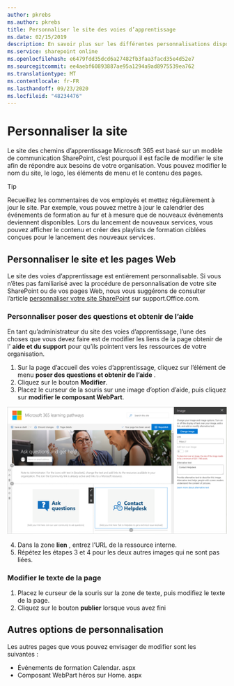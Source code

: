 ```yaml
---
author: pkrebs
ms.author: pkrebs
title: Personnaliser le site des voies d’apprentissage
ms.date: 02/15/2019
description: En savoir plus sur les différentes personnalisations disponibles avec les voies d’apprentissage Microsoft 365
ms.service: sharepoint online
ms.openlocfilehash: e6479fdd35dcd6a27482fb3faa3facd35e4d52e7
ms.sourcegitcommit: ee4aebf60893887ae95a1294a9ad8975539ea762
ms.translationtype: MT
ms.contentlocale: fr-FR
ms.lasthandoff: 09/23/2020
ms.locfileid: "48234476"
---
```

# <a name="customize-the-site"></a>Personnaliser la site

Le site des chemins d’apprentissage Microsoft 365 est basé sur un modèle de communication SharePoint, c’est pourquoi il est facile de modifier le site afin de répondre aux besoins de votre organisation. Vous pouvez modifier le nom du site, le logo, les éléments de menu et le contenu des pages. 

> [!TIP]
> Recueillez les commentaires de vos employés et mettez régulièrement à jour le site. Par exemple, vous pouvez mettre à jour le calendrier des événements de formation au fur et à mesure que de nouveaux événements deviennent disponibles. Lors du lancement de nouveaux services, vous pouvez afficher le contenu et créer des playlists de formation ciblées conçues pour le lancement des nouveaux services. 

## <a name="customize-the-site-and-web-pages"></a>Personnaliser le site et les pages Web

Le site des voies d’apprentissage est entièrement personnalisable. Si vous n’êtes pas familiarisé avec la procédure de personnalisation de votre site SharePoint ou de vos pages Web, nous vous suggérons de consulter l’article [personnaliser votre site SharePoint](https://support.office.com/article/customize-your-sharepoint-site-320b43e5-b047-4fda-8381-f61e8ac7f59b) sur support.Office.com. 

### <a name="customize-ask-questions-and-get-help"></a>Personnaliser poser des questions et obtenir de l’aide

En tant qu’administrateur du site des voies d’apprentissage, l’une des choses que vous devez faire est de modifier les liens de la page obtenir de l' **aide et du support** pour qu’ils pointent vers les ressources de votre organisation. 

1.  Sur la page d’accueil des voies d’apprentissage, cliquez sur l’élément de menu **poser des questions et obtenir de l’aide** .
2.  Cliquez sur le bouton **Modifier**.
3.  Placez le curseur de la souris sur une image d’option d’aide, puis cliquez sur **modifier le composant WebPart**.

![cg-edithelp.png](media/cg-edithelp.png)

4.  Dans la zone **lien** , entrez l’URL de la ressource interne. 
5.  Répétez les étapes 3 et 4 pour les deux autres images qui ne sont pas liées.

### <a name="change-the-text-on-the-page"></a>Modifier le texte de la page

1. Placez le curseur de la souris sur la zone de texte, puis modifiez le texte de la page. 
2. Cliquez sur le bouton **publier** lorsque vous avez fini

## <a name="other-customization-options"></a>Autres options de personnalisation
Les autres pages que vous pouvez envisager de modifier sont les suivantes :

- Événements de formation Calendar. aspx
- Composant WebPart héros sur Home. aspx

